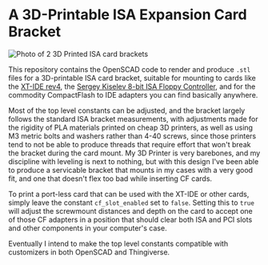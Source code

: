# A 3D-Printable ISA Expansion Card Bracket

![Photo of 2 3D Printed ISA card brackets](https://i.imgur.com/GLypbM1.jpg)

This repository contains the OpenSCAD code to render and produce `.stl` files
for a 3D-printable ISA card bracket, suitable for mounting to cards like the
[XT-IDE rev4](https://www.glitchwrks.com/2017/11/23/xt-ide-rev4), the
[Sergey Kiselev 8-bit ISA Floppy Controller](http://www.malinov.com/Home/sergeys-projects/isa-fdc-and-uart),
and for the commodity CompactFlash to IDE adapters you can find basically anywhere.

Most of the top level constants can be adjusted, and the bracket largely follows the standard
ISA bracket measurements, with adjustments made for the rigidity of PLA materials printed
on cheap 3D printers, as well as using M3 metric bolts and washers rather than 4-40 screws,
since those printers tend to not be able to produce threads that require effort that won't
break the bracket during the card mount. My 3D Printer is very barebones, and my discipline
with leveling is next to nothing, but with this design I've been able to produce a servicable
bracket that mounts in my cases with a very good fit, and one that doesn't flex too bad
while inserting CF cards.

To print a port-less card that can be used with the XT-IDE or other cards, simply leave the constant `cf_slot_enabled`
set to `false`. Setting this to `true` will adjust the screwmount distances and depth on the card to accept one of
those CF adapters in a position that should clear both ISA and PCI slots and other components in your
computer's case.

Eventually I intend to make the top level constants compatible with customizers in both OpenSCAD and Thingiverse.
